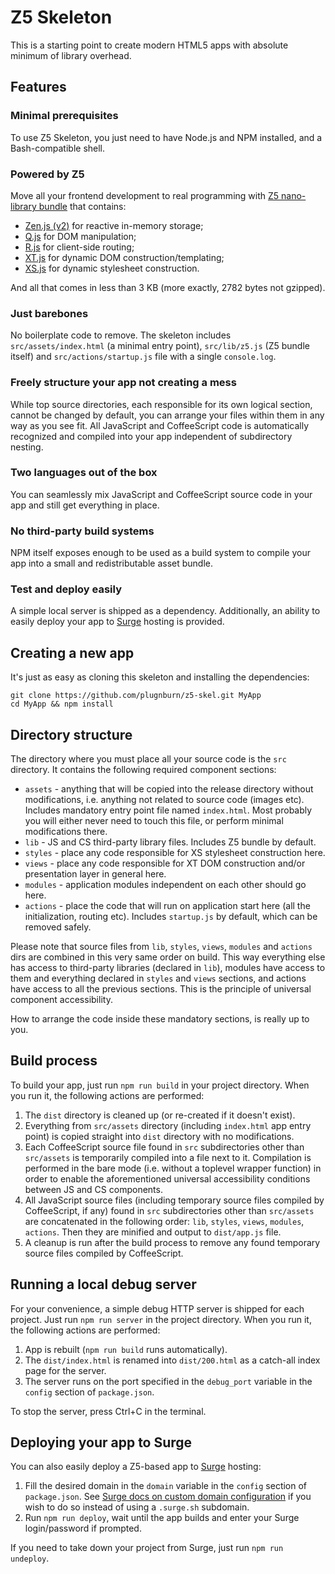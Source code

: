 Z5 Skeleton
===========

This is a starting point to create modern HTML5 apps with absolute minimum of library overhead. 

Features
--------

### Minimal prerequisites

To use Z5 Skeleton, you just need to have Node.js and NPM installed, and a Bash-compatible shell.

### Powered by Z5

Move all your frontend development to real programming with [Z5 nano-library bundle](https://gist.github.com/plugnburn/07c8cd7387c9d7bdc610) that contains:

- [Zen.js (v2)](https://gist.github.com/plugnburn/295342f92883ff562084#zenjs-v2) for reactive in-memory storage;
- [Q.js](https://gist.github.com/plugnburn/daed387b8c9046f19572) for DOM manipulation;
- [R.js](https://gist.github.com/plugnburn/67b2736ef7387de151b7) for client-side routing;
- [XT.js](https://gist.github.com/plugnburn/07c383da5f151a54d0b2) for dynamic DOM construction/templating;
- [XS.js](https://gist.github.com/plugnburn/9229beaadbe23819f118) for dynamic stylesheet construction.

And all that comes in less than 3 KB (more exactly, 2782 bytes not gzipped).

### Just barebones

No boilerplate code to remove. The skeleton includes `src/assets/index.html` (a minimal entry point), `src/lib/z5.js` (Z5 bundle itself) and `src/actions/startup.js` file with a single `console.log`.

### Freely structure your app not creating a mess

While top source directories, each responsible for its own logical section, cannot be changed by default, you can arrange your files within them in any way as you see fit. All JavaScript and CoffeeScript code is automatically recognized and compiled into your app independent of subdirectory nesting.

### Two languages out of the box

You can seamlessly mix JavaScript and CoffeeScript source code in your app and still get everything in place.

### No third-party build systems

NPM itself exposes enough to be used as a build system to compile your app into a small and redistributable asset bundle.

### Test and deploy easily

A simple local server is shipped as a dependency. Additionally, an ability to easily deploy your app to [Surge](https://surge.sh) hosting is provided.

Creating a new app
------------------

It's just as easy as cloning this skeleton and installing the dependencies:

```
git clone https://github.com/plugnburn/z5-skel.git MyApp
cd MyApp && npm install
```

Directory structure
-------------------

The directory where you must place all your source code is the `src` directory. It contains the following required component sections:

- `assets` - anything that will be copied into the release directory without modifications, i.e. anything not related to source code (images etc). Includes mandatory entry point file named `index.html`. Most probably you will either never need to touch this file, or perform minimal modifications there.
- `lib` - JS and CS third-party library files. Includes Z5 bundle by default.
- `styles` - place any code responsible for XS stylesheet construction here.
- `views` - place any code responsible for XT DOM construction and/or presentation layer in general here.
- `modules` - application modules independent on each other should go here.
- `actions` - place the code that will run on application start here (all the initialization, routing etc). Includes `startup.js` by default, which can be removed safely.

Please note that source files from `lib`, `styles`, `views`, `modules` and `actions` dirs are combined in this very same order on build. This way everything else has access to third-party libraries (declared in `lib`), modules have access to them and everything declared in `styles` and `views` sections, and actions have access to all the previous sections. This is the principle of universal component accessibility.

How to arrange the code inside these mandatory sections, is really up to you.

Build process
-------------

To build your app, just run `npm run build` in your project directory. When you run it, the following actions are performed:

1. The `dist` directory is cleaned up (or re-created if it doesn't exist).
2. Everything from `src/assets` directory (including `index.html` app entry point) is copied straight into `dist` directory with no modifications.
3. Each CoffeeScript source file found in `src` subdirectories other than `src/assets` is temporarily compiled into a file next to it. Compilation is performed in the bare mode (i.e. without a toplevel wrapper function) in order to enable the aforementioned universal accessibility conditions between JS and CS components.
4. All JavaScript source files (including temporary source files compiled by CoffeeScript, if any) found in `src` subdirectories other than `src/assets` are concatenated in the following order: `lib`, `styles`, `views`, `modules`, `actions`. Then they are minified and output to `dist/app.js` file.
5. A cleanup is run after the build process to remove any found temporary source files compiled by CoffeeScript.

Running a local debug server
----------------------------

For your convenience, a simple debug HTTP server is shipped for each project. Just run `npm run server` in the project directory. When you run it, the following actions are performed:

1. App is rebuilt (`npm run build` runs automatically).
2. The `dist/index.html` is renamed into `dist/200.html` as a catch-all index page for the server.
3. The server runs on the port specified in the `debug_port` variable in the `config` section of `package.json`.

To stop the server, press Ctrl+C in the terminal.

Deploying your app to Surge
---------------------------

You can also easily deploy a Z5-based app to [Surge](https://surge.sh) hosting:

1. Fill the desired domain in the `domain` variable in the `config` section of `package.json`. See [Surge docs on custom domain configuration](https://surge.sh/help/adding-a-custom-domain) if you wish to do so instead of using a `.surge.sh` subdomain.
2. Run `npm run deploy`, wait until the app builds and enter your Surge login/password if prompted.

If you need to take down your project from Surge, just run `npm run undeploy`.